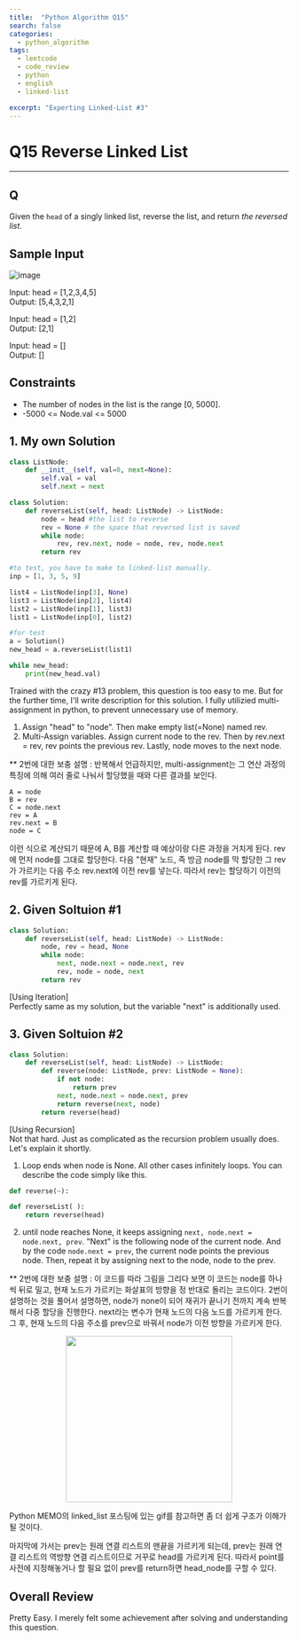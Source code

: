 ```yaml
---
title:  "Python Algorithm Q15"
search: false
categories: 
  - python_algorithm
tags:
  - leetcode
  - code_review
  - python
  - english
  - linked-list

excerpt: "Experting Linked-List #3"
---
```


# Q15 Reverse Linked List
___


## Q

Given the `head` of a singly linked list, reverse the list, and return _the reversed list_.

## Sample Input

![image](https://user-images.githubusercontent.com/68508521/146200403-20178801-09ff-4559-ad1b-60c41d4f5ff2.png)

Input: head = [1,2,3,4,5]  
Output: [5,4,3,2,1]

Input: head = [1,2]  
Output: [2,1]

Input: head = []  
Output: []

## Constraints
- The number of nodes in the list is the range [0, 5000].
- -5000 <= Node.val <= 5000


## 1. My own Solution

```py
class ListNode:
    def __init__(self, val=0, next=None):
        self.val = val
        self.next = next

class Solution:
    def reverseList(self, head: ListNode) -> ListNode:
        node = head #the list to reverse
        rev = None # the space that reversed list is saved
        while node:
            rev, rev.next, node = node, rev, node.next
        return rev
```

```py
#to test, you have to make to linked-list manually. 
inp = [1, 3, 5, 9]

list4 = ListNode(inp[3], None)
list3 = ListNode(inp[2], list4)
list2 = ListNode(inp[1], list3)
list1 = ListNode(inp[0], list2)

#for test
a = Solution()
new_head = a.reverseList(list1)

while new_head:
    print(new_head.val)
```

Trained with the crazy #13 problem, this question is too easy to me. But for the further time, I'll write description for this solution. I fully utilizied multi-assignment in python, to prevent unnecessary use of memory.  

1. Assign "head" to "node". Then make empty list(=None) named rev.  
2. Multi-Assign variables. Assign current node to the rev. Then by rev.next = rev, rev points the previous rev. Lastly, node moves to the next node.  

** 2번에 대한 보충 설명 : 반복해서 언급하지만, multi-assignment는 그 연산 과정의 특징에 의해 여러 줄로 나눠서 할당했을 때와 다른 결과를 보인다.
```
A = node
B = rev
C = node.next
rev = A
rev.next = B
node = C
```
이런 식으로 계산되기 때문에 A, B를 계산할 때 예상이랑 다른 과정을 거치게 된다. rev에 먼저 node를 그대로 할당한다. 다음 "현재" 노드, 즉 방금 node를 막 할당한 그 rev가 가르키는 다음 주소 rev.next에 이전 rev를 넣는다. 따라서 rev는 할당하기 이전의 rev를 가르키게 된다.

## 2. Given Soltuion #1

```py
class Solution:
    def reverseList(self, head: ListNode) -> ListNode:
        node, rev = head, None
        while node:
            next, node.next = node.next, rev
            rev, node = node, next
        return rev
```

[Using Iteration]  
Perfectly same as my solution, but the variable "next" is additionally used.

## 3. Given Soltuion #2

```py
class Solution:
    def reverseList(self, head: ListNode) -> ListNode:
        def reverse(node: ListNode, prev: ListNode = None):
            if not node:
                return prev
            next, node.next = node.next, prev
            return reverse(next, node)
        return reverse(head)
```

[Using Recursion]  
Not that hard. Just as complicated as the recursion problem usually does. Let's explain it shortly.  

1. Loop ends when node is None. All other cases infinitely loops. You can describe the code simply like this.  

```py
def reverse(~):

def reverseList( ):
    return reverse(head)
```

2. until node reaches None, it keeps assigning `next, node.next = node.next, prev`. "Next" is the following node of the current node. And by the code `node.next = prev`, the current node points the previous node. Then, repeat it by assigning next to the node, node to the prev.

** 2번에 대한 보충 설명 : 이 코드를 따라 그림을 그리다 보면 이 코드는 node를 하나씩 뒤로 밀고, 현재 노드가 가르키는 화살표의 방향을 정 반대로 돌리는 코드이다. 2번이 설명하는 것을 풀어서 설명하면, node가 none이 되어 재귀가 끝나기 전까지 계속 반복해서 다중 할당을 진행한다. next라는 변수가 현재 노드의 다음 노드를 가르키게 한다. 그 후, 현재 노드의 다음 주소를 prev으로 바꿔서 node가 이전 방향을 가르키게 한다.

<center>
<img src="https://user-images.githubusercontent.com/68508521/145696356-ed067d9e-ed22-47cd-9bb8-33cfa6e63170.gif" width="300" height="300">
</center>

Python MEMO의 linked_list 포스팅에 있는 gif를 참고하면 좀 더 쉽게 구조가 이해가 될 것이다.  

마지막에 가서는 prev는 원래 연결 리스트의 맨끝을 가르키게 되는데, prev는 원래 연결 리스트의 역방향 연결 리스트이므로 거꾸로 head를 가르키게 된다. 따라서 point를 사전에 지정해놓거나 할 필요 없이 prev를 return하면 head_node를 구할 수 있다.

## Overall Review
Pretty Easy. I merely felt some achievement after solving and understanding this question. 